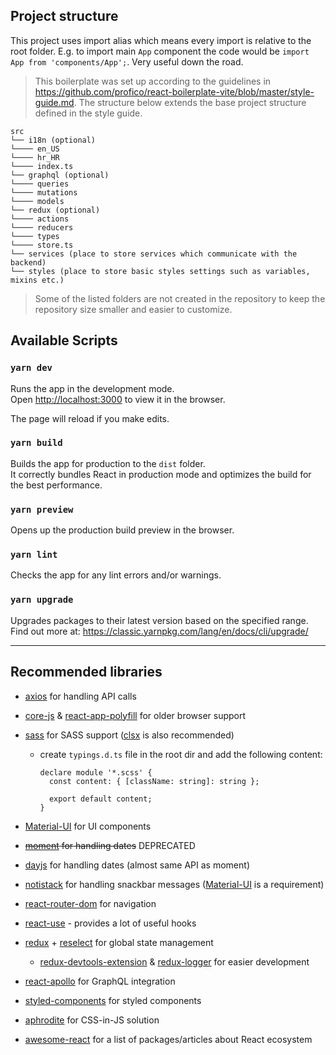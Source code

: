 ## Project structure

This project uses import alias which means every import is relative to the root folder.
E.g. to import main `App` component the code would be `import App from 'components/App';`.
Very useful down the road.

> This boilerplate was set up according to the guidelines in https://github.com/profico/react-boilerplate-vite/blob/master/style-guide.md. The structure below extends the base project structure defined in the style guide.

```
src
└── i18n (optional)
└──── en_US
└──── hr_HR
└──── index.ts
└── graphql (optional)
└──── queries
└──── mutations
└──── models
└── redux (optional)
└──── actions
└──── reducers
└──── types
└──── store.ts
└── services (place to store services which communicate with the backend)
└── styles (place to store basic styles settings such as variables, mixins etc.)
```

> Some of the listed folders are not created in the repository to keep the repository size smaller and easier to customize.

## Available Scripts

### `yarn dev`

Runs the app in the development mode.<br />
Open [http://localhost:3000](http://localhost:3000) to view it in the browser.

The page will reload if you make edits.<br />

### `yarn build`

Builds the app for production to the `dist` folder.<br />
It correctly bundles React in production mode and optimizes the build for the best performance.

### `yarn preview`

Opens up the production build preview in the browser.

### `yarn lint`

Checks the app for any lint errors and/or warnings.

### `yarn upgrade`

Upgrades packages to their latest version based on the specified range.
Find out more at: https://classic.yarnpkg.com/lang/en/docs/cli/upgrade/

---

## Recommended libraries

- [axios](https://github.com/axios/axios) for handling API calls
- [core-js](https://github.com/zloirock/core-js) & [react-app-polyfill](https://github.com/facebook/create-react-app/tree/master/packages/react-app-polyfill) for older browser support
- [sass](https://github.com/sass/sass) for SASS support ([clsx](https://github.com/lukeed/clsx) is also recommended)

  - create `typings.d.ts` file in the root dir and add the following content:

    ```
    declare module '*.scss' {
      const content: { [className: string]: string };

      export default content;
    }
    ```

- [Material-UI](https://github.com/mui-org/material-ui) for UI components
- ~~[moment](https://github.com/moment/moment) for handling dates~~ DEPRECATED
- [dayjs](https://github.com/iamkun/dayjs) for handling dates (almost same API as moment)
- [notistack](https://github.com/iamhosseindhv/notistack) for handling snackbar messages ([Material-UI](https://github.com/mui-org/material-ui) is a requirement)
- [react-router-dom](https://reacttraining.com/react-router/web/guides/quick-start) for navigation
- [react-use](https://github.com/streamich/react-use) - provides a lot of useful hooks
- [redux](https://github.com/reduxjs/redux) + [reselect](https://github.com/reduxjs/reselect) for global state management
  - [redux-devtools-extension](https://github.com/zalmoxisus/redux-devtools-extension) & [redux-logger](https://github.com/LogRocket/redux-logger) for easier development
- [react-apollo](https://github.com/apollographql/react-apollo) for GraphQL integration
- [styled-components](https://github.com/styled-components/styled-components) for styled components
- [aphrodite](https://github.com/Khan/aphrodite) for CSS-in-JS solution
- [awesome-react](https://github.com/enaqx/awesome-react) for a list of packages/articles about React ecosystem
